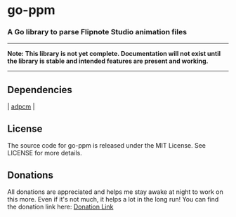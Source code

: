 # go-ppm

### A Go library to parse Flipnote Studio animation files

---

**Note: This library is not yet complete. Documentation will not exist until the library is stable and intended features are present and working.**

---

## Dependencies

| [adpcm](https://github.com/bovarysme/adpcm) |

## License
The source code for go-ppm is released under the MIT License. See LICENSE for more details.

## Donations
All donations are appreciated and helps me stay awake at night to work on this more. Even if it's not much, it helps a lot in the long run!
You can find the donation link here: [Donation Link](https://paypal.me/JoshuaDoes)
